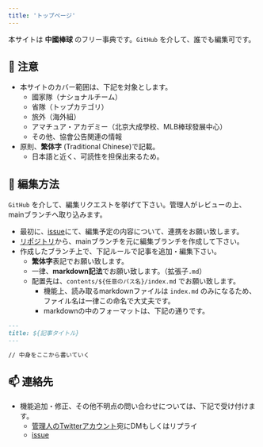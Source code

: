 ```yaml
---
title: 'トップページ'
---
```


本サイトは **中國棒球** のフリー事典です。`GitHub` を介して、誰でも編集可です。

## :rotating_light: 注意

- 本サイトのカバー範囲は、下記を対象とします。
  - 國家隊（ナショナルチーム）
  - 省隊（トップカテゴリ）
  - 旅外（海外組）
  - アマチュア・アカデミー（北京大成學校、MLB棒球發展中心）
  - その他、協會公告関連の情報
- 原則、**繁体字** (Traditional Chinese)で記載。
  - 日本語と近く、可読性を担保出来るため。

## :robot: 編集方法

`GitHub` を介して、編集リクエストを挙げて下さい。管理人がレビューの上、mainブランチへ取り込みます。

- 最初に、[issue](https://github.com/prs-watch/cb-wiki/issues)にて、編集予定の内容について、連携をお願い致します。
- [リポジトリ](https://github.com/prs-watch/cb-wiki)から、mainブランチを元に編集ブランチを作成して下さい。
- 作成したブランチ上で、下記ルールで記事を追加・編集下さい。
  - **繁体字**表記でお願い致します。
  - 一律、**markdown記法**でお願い致します。（拡張子`.md`）
  - 配置先は、`contents/${任意のパス名}/index.md` でお願い致します。
    - 機能上、読み取るmarkdownファイルは `index.md` のみになるため、ファイル名は一律この命名で大丈夫です。
    - markdownの中のフォーマットは、下記の通りです。

```md
---
title: ${記事タイトル}
---

// 中身をここから書いていく
```

## :mailbox: 連絡先

- 機能追加・修正、その他不明点の問い合わせについては、下記で受け付けます。
  - [管理人のTwitterアカウント](https://twitter.com/hctaw_srp)宛にDMもしくはリプライ
  - [issue](https://github.com/prs-watch/cb-wiki/issues)